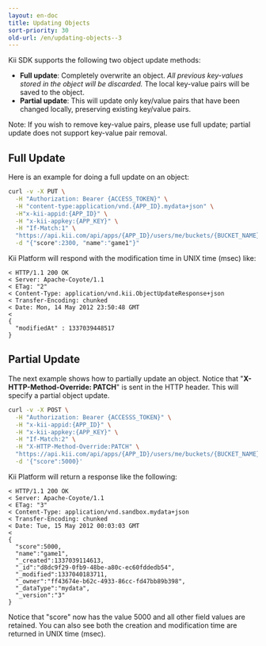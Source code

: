 ```yaml
---
layout: en-doc
title: Updating Objects
sort-priority: 30
old-url: /en/updating-objects--3
---
```

Kii SDK supports the following two object update methods:

* **Full update**: Completely overwrite an object. _All previous key-values stored in the object will be discarded._ The local&nbsp;key-value pairs will be saved to the object.
* **Partial update**: This will update only key/value pairs that have been changed locally, preserving existing key/value pairs.

Note: If you wish to remove key-value pairs, please use full update; partial update does not support key-value pair removal.

## Full Update

Here is an example for doing a full update on an object:

```sh
curl -v -X PUT \
  -H "Authorization: Bearer {ACCESS_TOKEN}" \
  -H "content-type:application/vnd.{APP_ID}.mydata+json" \
  -H"x-kii-appid:{APP_ID}" \
  -H "x-kii-appkey:{APP_KEY}" \
  -H "If-Match:1" \
  "https://api.kii.com/api/apps/{APP_ID}/users/me/buckets/{BUCKET_NAME}/objects/{OBJECT_ID}" \
  -d "{"score":2300, "name":"game1"}"
```

Kii Platform will respond with the modification time in UNIX time (msec) like:

```
< HTTP/1.1 200 OK
< Server: Apache-Coyote/1.1
< ETag: "2"
< Content-Type: application/vnd.kii.ObjectUpdateResponse+json
< Transfer-Encoding: chunked
< Date: Mon, 14 May 2012 23:50:48 GMT
<
{
  "modifiedAt" : 1337039448517
}
```

## Partial Update

The next example shows how to partially update an object.  Notice that "**X-HTTP-Method-Override: PATCH**" is sent in the HTTP header. This will specify a partial object update.

```sh
curl -v -X POST \
  -H "Authorization: Bearer {ACCESSS_TOKEN}" \
  -H "x-kii-appid:{APP_ID}" \
  -H "x-kii-appkey:{APP_KEY}" \
  -H "If-Match:2" \
  -H "X-HTTP-Method-Override:PATCH" \
  "https://api.kii.com/api/apps/{APP_ID}/users/me/buckets/{BUCKET_NAME}/objects/{OBJECT_ID}" \
  -d '{"score":5000}'
```

Kii Platform will return a response like the following:

```
< HTTP/1.1 200 OK
< Server: Apache-Coyote/1.1
< ETag: "3"
< Content-Type: application/vnd.sandbox.mydata+json
< Transfer-Encoding: chunked
< Date: Tue, 15 May 2012 00:03:03 GMT
<
{
  "score":5000,
  "name":"game1",
  "_created":1337039114613,
  "_id":"d8dc9f29-0fb9-48be-a80c-ec60fddedb54",
  "_modified":1337040183711,
  "_owner":"ff43674e-b62c-4933-86cc-fd47bb89b398",
  "_dataType":"mydata",
  "_version":"3"
}
```

Notice that "score" now has the value 5000 and all other field values are retained.  You can also see both the creation and modification time are returned in UNIX time (msec).
